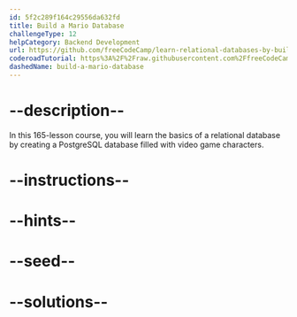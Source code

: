 ```yaml
---
id: 5f2c289f164c29556da632fd
title: Build a Mario Database
challengeType: 12
helpCategory: Backend Development
url: https://github.com/freeCodeCamp/learn-relational-databases-by-building-a-mario-database
coderoadTutorial: https%3A%2F%2Fraw.githubusercontent.com%2FfreeCodeCamp%2Flearn-relational-databases-by-building-a-mario-database%2Fmain%2Ftutorial.json
dashedName: build-a-mario-database
---
```


# --description--

In this 165-lesson course, you will learn the basics of a relational database by creating a PostgreSQL database filled with video game characters.

# --instructions--

# --hints--

# --seed--

# --solutions--

